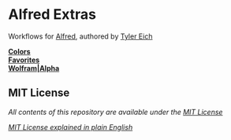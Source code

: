 # Alfred Extras

Workflows for [Alfred](http://www.alfredapp.com "Alfred App"), authored by [Tyler Eich](http://www.github.com/TylerEich "@TylerEich")

**[Colors](Source/Colors)**  
**[Favorites](Source/Favorites)**  
**[Wolfram|Alpha](Source/Wolfram|Alpha)**

## MIT License
*All contents of this repository are available under the [MIT License](./LICENSE.md)*

*[MIT License explained in plain English](https://tldrlegal.com/license/mit-license)*

